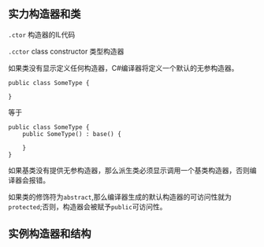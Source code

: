 ## 实力构造器和类

`.ctor` 构造器的IL代码

`.cctor` class constructor 类型构造器

如果类没有显示定义任何构造器，C#编译器将定义一个默认的无参构造器。

    public class SomeType {

    }

等于    

    public class SomeType {
        public SomeType() : base() {
            
        }
    }

如果基类没有提供无参构造器，那么派生类必须显示调用一个基类构造器，否则编译器会报错。

如果类的修饰符为`abstract`,那么编译器生成的默认构造器的可访问性就为`protected`;否则，构造器会被赋予`public`可访问性。

## 实例构造器和结构



